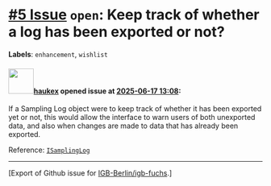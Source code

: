 # [\#5 Issue](https://github.com/IGB-Berlin/igb-fuchs/issues/5) `open`: Keep track of whether a log has been exported or not?
**Labels**: `enhancement`, `wishlist`


#### <img src="https://avatars.githubusercontent.com/u/4613111?u=708742f53b26cb75f2c7a93ee7a7a53abe18ec48&v=4" width="50">[haukex](https://github.com/haukex) opened issue at [2025-06-17 13:08](https://github.com/IGB-Berlin/igb-fuchs/issues/5):

If a Sampling Log object were to keep track of whether it has been exported yet or not, this would allow the interface to warn users of both unexported data, and also when changes are made to data that has already been exported.

Reference: [`ISamplingLog`](https://github.com/IGB-Berlin/igb-fuchs/blob/862d1045a6adb92742fe2b95ee97afab426cec13/src/types/sampling.ts#L30)




-------------------------------------------------------------------------------



[Export of Github issue for [IGB-Berlin/igb-fuchs](https://github.com/IGB-Berlin/igb-fuchs).]
